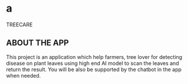 # a

TREECARE 

## ABOUT THE APP

This project is an application which help farmers, tree lover for detecting disease on plant leaves using high end AI model to scan the leaves and return the result. You will be also be supported by the chatbot in the app when needed.


